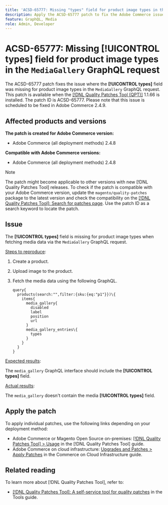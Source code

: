```yaml
---
title: 'ACSD-65777: Missing "types" field for product image types in the `MediaGallery` GraphQL request'
description: Apply the ACSD-65777 patch to fix the Adobe Commerce issue where the "types" field was missing for product image types in the `MediaGallery` GraphQL request.
feature: GraphQL, Media
role: Admin, Developer
---
```


# ACSD-65777: Missing **[!UICONTROL types]** field for product image types in the `MediaGallery` GraphQL request

The ACSD-65777 patch fixes the issue where the **[!UICONTROL types]** field was missing for product image types in the `MediaGallery` GraphQL request. This patch is available when the [[!DNL Quality Patches Tool (QPT)]](/help/tools/quality-patches-tool/quality-patches-tool-to-self-serve-quality-patches.md) 1.1.66 is installed. The patch ID is ACSD-65777. Please note that this issue is scheduled to be fixed in Adobe Commerce 2.4.9.

## Affected products and versions

**The patch is created for Adobe Commerce version:**

* Adobe Commerce (all deployment methods) 2.4.8

**Compatible with Adobe Commerce versions:**

* Adobe Commerce (all deployment methods) 2.4.8

>[!NOTE]
>
>The patch might become applicable to other versions with new [!DNL Quality Patches Tool] releases. To check if the patch is compatible with your Adobe Commerce version, update the `magento/quality-patches` package to the latest version and check the compatibility on the [[!DNL Quality Patches Tool]: Search for patches page](https://experienceleague.adobe.com/tools/commerce-quality-patches/index.html). Use the patch ID as a search keyword to locate the patch.

## Issue

The **[!UICONTROL types]** field is missing for product image types when fetching media data via the `MediaGallery` GraphQL request.

<u>Steps to reproduce</u>:

1. Create a product.
1. Upload image to the product.
1. Fetch the media data using the following GraphQL.

    ```
    query{
      products(search:"",filter:{sku:{eq:"p1"}})\{
        items{
          media_gallery{
            disabled
            label
            position
            url
          }
          media_gallery_entries\{
            types
          }
        }
      }
    }
    ```

<u>Expected results</u>:

The `media_gallery` GraphQL interface should include the **[!UICONTROL types]** field.

<u>Actual results</u>:

The `media_gallery` doesn't contain the media **[!UICONTROL types]** field.

## Apply the patch

To apply individual patches, use the following links depending on your deployment method:

* Adobe Commerce or Magento Open Source on-premises: [[!DNL Quality Patches Tool] > Usage](/help/tools/quality-patches-tool/usage.md) in the [!DNL Quality Patches Tool] guide.
* Adobe Commerce on cloud infrastructure: [Upgrades and Patches > Apply Patches](https://experienceleague.adobe.com/docs/commerce-cloud-service/user-guide/develop/upgrade/apply-patches.html) in the Commerce on Cloud Infrastructure guide.

## Related reading

To learn more about [!DNL Quality Patches Tool], refer to:

* [[!DNL Quality Patches Tool]: A self-service tool for quality patches](/help/tools/quality-patches-tool/quality-patches-tool-to-self-serve-quality-patches.md) in the Tools guide.
